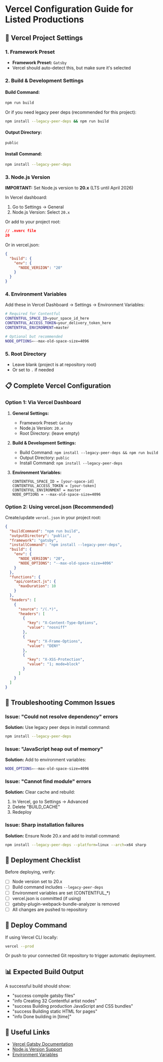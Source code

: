 # Vercel Configuration Guide for Listed Productions

## 🚀 Vercel Project Settings

### 1. Framework Preset
- **Framework Preset:** `Gatsby`
- Vercel should auto-detect this, but make sure it's selected

### 2. Build & Development Settings

#### Build Command:
```bash
npm run build
```
Or if you need legacy peer deps (recommended for this project):
```bash
npm install --legacy-peer-deps && npm run build
```

#### Output Directory:
```bash
public
```

#### Install Command:
```bash
npm install --legacy-peer-deps
```

### 3. Node.js Version
**IMPORTANT:** Set Node.js version to **20.x** (LTS until April 2026)

In Vercel dashboard:
1. Go to Settings → General
2. Node.js Version: Select `20.x`

Or add to your project root:
```json
// .nvmrc file
20
```

Or in vercel.json:
```json
{
  "build": {
    "env": {
      "NODE_VERSION": "20"
    }
  }
}
```

### 4. Environment Variables
Add these in Vercel Dashboard → Settings → Environment Variables:

```bash
# Required for Contentful
CONTENTFUL_SPACE_ID=your_space_id_here
CONTENTFUL_ACCESS_TOKEN=your_delivery_token_here
CONTENTFUL_ENVIRONMENT=master

# Optional but recommended
NODE_OPTIONS=--max-old-space-size=4096
```

### 5. Root Directory
- Leave blank (project is at repository root)
- Or set to `.` if needed

## 📋 Complete Vercel Configuration

### Option 1: Via Vercel Dashboard

1. **General Settings:**
   - Framework Preset: `Gatsby`
   - Node.js Version: `20.x`
   - Root Directory: (leave empty)

2. **Build & Development Settings:**
   - Build Command: `npm install --legacy-peer-deps && npm run build`
   - Output Directory: `public`
   - Install Command: `npm install --legacy-peer-deps`

3. **Environment Variables:**
   ```
   CONTENTFUL_SPACE_ID = [your-space-id]
   CONTENTFUL_ACCESS_TOKEN = [your-token]
   CONTENTFUL_ENVIRONMENT = master
   NODE_OPTIONS = --max-old-space-size=4096
   ```

### Option 2: Using vercel.json (Recommended)

Create/update `vercel.json` in your project root:

```json
{
  "buildCommand": "npm run build",
  "outputDirectory": "public",
  "framework": "gatsby",
  "installCommand": "npm install --legacy-peer-deps",
  "build": {
    "env": {
      "NODE_VERSION": "20",
      "NODE_OPTIONS": "--max-old-space-size=4096"
    }
  },
  "functions": {
    "api/contact.js": {
      "maxDuration": 10
    }
  },
  "headers": [
    {
      "source": "/(.*)",
      "headers": [
        {
          "key": "X-Content-Type-Options",
          "value": "nosniff"
        },
        {
          "key": "X-Frame-Options",
          "value": "DENY"
        },
        {
          "key": "X-XSS-Protection",
          "value": "1; mode=block"
        }
      ]
    }
  ]
}
```

## 🔧 Troubleshooting Common Issues

### Issue: "Could not resolve dependency" errors
**Solution:** Use legacy peer deps in install command:
```bash
npm install --legacy-peer-deps
```

### Issue: "JavaScript heap out of memory"
**Solution:** Add to environment variables:
```bash
NODE_OPTIONS=--max-old-space-size=4096
```

### Issue: "Cannot find module" errors
**Solution:** Clear cache and rebuild:
1. In Vercel, go to Settings → Advanced
2. Delete "BUILD_CACHE" 
3. Redeploy

### Issue: Sharp installation failures
**Solution:** Ensure Node 20.x and add to install command:
```bash
npm install --legacy-peer-deps --platform=linux --arch=x64 sharp
```

## 📌 Deployment Checklist

Before deploying, verify:

- [ ] Node version set to 20.x
- [ ] Build command includes `--legacy-peer-deps`
- [ ] Environment variables are set (CONTENTFUL_*)
- [ ] vercel.json is committed (if using)
- [ ] gatsby-plugin-webpack-bundle-analyzer is removed
- [ ] All changes are pushed to repository

## 🚀 Deploy Command

If using Vercel CLI locally:
```bash
vercel --prod
```

Or push to your connected Git repository to trigger automatic deployment.

## 📊 Expected Build Output

A successful build should show:
- "success compile gatsby files"
- "info Creating 32 Contentful artist nodes"
- "success Building production JavaScript and CSS bundles"
- "success Building static HTML for pages"
- "info Done building in [time]"

## 🔗 Useful Links

- [Vercel Gatsby Documentation](https://vercel.com/guides/deploying-gatsby-with-vercel)
- [Node.js Version Support](https://vercel.com/docs/runtimes/node-js)
- [Environment Variables](https://vercel.com/docs/environment-variables)
